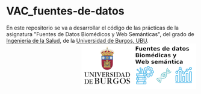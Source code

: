 # VAC_fuentes-de-datos
En este repositorio se va a desarrollar el código de las prácticas de la asignatura "Fuentes de Datos Biomédicos y Web Semánticas", del grado de [Ingeniería de la Salud](https://www.ubu.es/grado-en-ingenieria-de-la-salud), de la [Universidad de Burgos, UBU](https://www.ubu.es/).
<img src='INPUT/IMAGES/Logo_Curso_Fuente_Datos_Biomedicas_Web_Semantica.png' align="right" height="120" />
